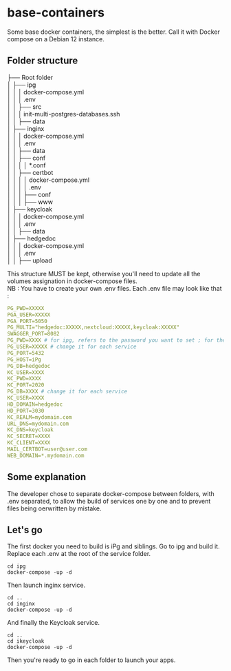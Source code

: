# base-containers
Some base docker containers, the simplest is the better. Call it with Docker compose on a Debian 12 instance.
## Folder structure
├── Root folder
<br>│   ├── ipg
<br>│   │    │  docker-compose.yml
<br>│   │    │  .env
<br>│   │    ├── src
<br>│   │    │    init-multi-postgres-databases.ssh
<br>│   │    ├── data
<br>│   ├── inginx
<br>│   │    │  docker-compose.yml
<br>│   │    │  .env
<br>│   │    ├── data
<br>│   │    ├── conf
<br>│   │    │    │ *.conf
<br>│   │    ├── certbot
<br>│   │    │    │  docker-compose.yml
<br>│   │    │    │  .env
<br>│   │    │    ├── conf
<br>│   │    │    ├── www
<br>│   ├── keycloak
<br>│   │    │  docker-compose.yml
<br>│   │    │  .env
<br>│   │    ├── data
<br>│   ├── hedgedoc
<br>│   │    │  docker-compose.yml
<br>│   │    │  .env
<br>│   │    ├── upload

This structure MUST be kept, otherwise you'll need to update all the volumes assignation in docker-compose files.
<br>NB : You have to create your own .env files.
Each .env file may look like that :
``` YAML
PG_PWD=XXXXX
PGA_USER=XXXXX
PGA_PORT=5050
PG_MULTI="hedgedoc:XXXXX,nextcloud:XXXXX,keycloak:XXXXX"
SWAGGER_PORT=8082
PG_PWD=XXXX # for ipg, refers to the password you want to set ; for thers services refers to password defined in PG_MULTI
PG_USER=XXXXX # change it for each service
PG_PORT=5432
PG_HOST=iPg
PG_DB=hedgedoc
KC_USER=XXXX
KC_PWD=XXXX
KC_PORT=2020
PG_DB=XXXX # change it for each service
KC_USER=XXXX
HD_DOMAIN=hedgedoc
HD_PORT=3030
KC_REALM=mydomain.com
URL_DNS=mydomain.com
KC_DNS=keycloak
KC_SECRET=XXXX
KC_CLIENT=XXXX
MAIL_CERTBOT=user@user.com
WEB_DOMAIN=*.mydomain.com
```
## Some explanation
The developer chose to separate docker-compose between folders, with .env separated, to allow the build of services one by one and to prevent files being oerwritten by mistake.
## Let's go
The first docker you need to build is iPg and siblings. Go to ipg and build it.
Replace each .env at the root of the service folder.
``` ssh
cd ipg
docker-compose -up -d
```
Then launch inginx service.
``` ssh
cd ..
cd inginx
docker-compose -up -d
```
And finally the Keycloak service.
``` ssh
cd ..
cd ikeycloak
docker-compose -up -d
```
Then you're ready to go in each folder to launch your apps.
